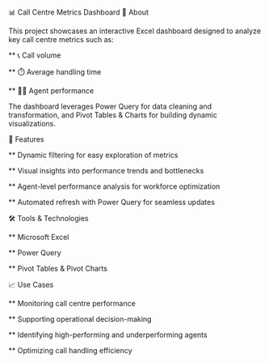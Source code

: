 📊 Call Centre Metrics Dashboard
📌 About

This project showcases an interactive Excel dashboard designed to analyze key call centre metrics such as:

** 📞 Call volume

** ⏱️ Average handling time

** 👨‍💼 Agent performance

The dashboard leverages Power Query for data cleaning and transformation, and Pivot Tables & Charts for building dynamic visualizations.

🚀 Features

** Dynamic filtering for easy exploration of metrics

** Visual insights into performance trends and bottlenecks

** Agent-level performance analysis for workforce optimization

** Automated refresh with Power Query for seamless updates

🛠️ Tools & Technologies

** Microsoft Excel

** Power Query

** Pivot Tables & Pivot Charts

📈 Use Cases

** Monitoring call centre performance

** Supporting operational decision-making

** Identifying high-performing and underperforming agents

** Optimizing call handling efficiency
